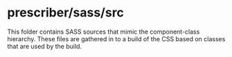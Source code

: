 # prescriber/sass/src

This folder contains SASS sources that mimic the component-class hierarchy. These files
are gathered in to a build of the CSS based on classes that are used by the build.
